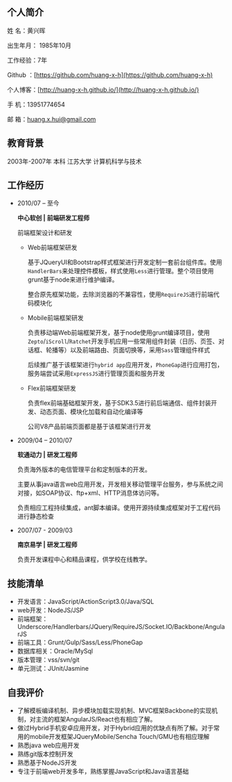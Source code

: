 ## 个人简介 ##

姓    名：黄兴晖 

出生年月： 1985年10月

工作经验：7年

Github  ：[https://github.com/huang-x-h](https://github.com/huang-x-h)

个人博客：[http://huang-x-h.github.io/](http://huang-x-h.github.io/)

手    机：13951774654

邮    箱：huang.x.hui@gmail.com

## 教育背景 ##

2003年-2007年 本科 江苏大学 计算机科学与技术 

## 工作经历 ##

- 2010/07 – 至今

	**中心软创 | 前端研发工程师**
	
	前端框架设计和研发

	- Web前端框架研发
	
		基于JQueryUI和Bootstrap样式框架进行开发定制一套前台组件库。使用`HandlerBars`来处理控件模板，样式使用`Less`进行管理。整个项目使用grunt基于node来进行维护编译。
		
		整合原先框架功能，去除浏览器的不兼容性，使用`RequireJS`进行前端代码模块化
	
	- Mobile前端框架研发	
	
		负责移动端Web前端框架开发，基于node使用grunt编译项目，使用`Zepto`/`iScroll`/`Ratchet`开发手机应用一些常用组件封装（日历、页签、对话框、轮播等）以及前端路由、页面切换等，采用`Sass`管理组件样式
	
		后续推广基于该框架进行`hybrid app`应用开发，`PhoneGap`进行应用打包，服务端尝试采用`ExpressJS`进行管理页面和服务开发
	
	- Flex前端框架研发
	
		负责flex前端基础框架开发，基于SDK3.5进行前后端通信、组件封装开发、动态页面、模块化加载和自动化编译等
	
		公司V8产品前端页面都是基于该框架进行开发

- 2009/04 – 2010/07

	**软通动力 | 研发工程师**
	
	负责海外版本的电信管理平台和定制版本的开发。

	主要从事java语言web应用开发，开发相关移动管理平台服务，参与系统之间对接，如SOAP协议、ftp+xml、HTTP消息体访问等。
	
	负责相应工程持续集成，ant脚本编译。使用开源持续集成框架对于工程代码进行静态检查

- 2007/07 - 2009/03

	**南京易学 | 研发工程师**

	负责开发课程中心和精品课程，供学校在线教学。

## 技能清单 ##

- 开发语言：JavaScript/ActionScript3.0/Java/SQL
- web开发：NodeJS/JSP
- 前端框架：Underscore/Handlerbars/JQuery/RequireJS/Socket.IO/Backbone/AngularJS
- 前端工具：Grunt/Gulp/Sass/Less/PhoneGap
- 数据库相关：Oracle/MySql
- 版本管理：vss/svn/git
- 单元测试：JUnit/Jasmine

## 自我评价 ##

- 了解模板编译机制、异步模块加载实现机制、MVC框架Backbone的实现机制，对主流的框架AngularJS/React也有相应了解。
- 做过Hybrid手机安卓应用开发，对于Hybrid应用的优缺点有所了解。对于常用的mobile开发框架JQueryMobile/Sencha Touch/GMU也有相应理解
- 熟悉java web应用开发
- 熟练git版本控制开发
- 熟悉基于NodeJS开发
- 专注于前端web开发多年，熟练掌握JavaScript和Java语言基础